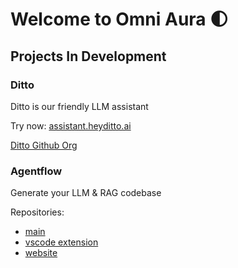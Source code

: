 # Welcome to Omni Aura 🌓
## Projects In Development
### Ditto

Ditto is our friendly LLM assistant

Try now: [assistant.heyditto.ai](https://assistant.heyditto.ai/#/)

[Ditto Github Org](https://github.com/ditto-assistant/)

### Agentflow

Generate your LLM & RAG codebase

Repositories:

- [main](https://github.com/omniaura/agentflow)
- [vscode extension](https://github.com/omniaura/agentflow-vscode)
- [website](https://github.com/omniaura/agentflow.sh)

<!--

**Here are some ideas to get you started:**

🙋‍♀️ A short introduction - what is your organization all about?
🌈 Contribution guidelines - how can the community get involved?
👩‍💻 Useful resources - where can the community find your docs? Is there anything else the community should know?
🍿 Fun facts - what does your team eat for breakfast?
🧙 Remember, you can do mighty things with the power of [Markdown](https://docs.github.com/github/writing-on-github/getting-started-with-writing-and-formatting-on-github/basic-writing-and-formatting-syntax)
-->
